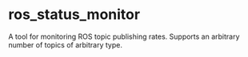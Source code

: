# ros_status_monitor
A tool for monitoring ROS topic publishing rates. Supports an arbitrary number of topics of arbitrary type.

